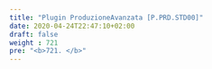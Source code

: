 ```yaml
---
title: "Plugin ProduzioneAvanzata [P.PRD.STD00]"
date: 2020-04-24T22:47:10+02:00
draft: false
weight : 721
pre: "<b>721. </b>"
---
```

